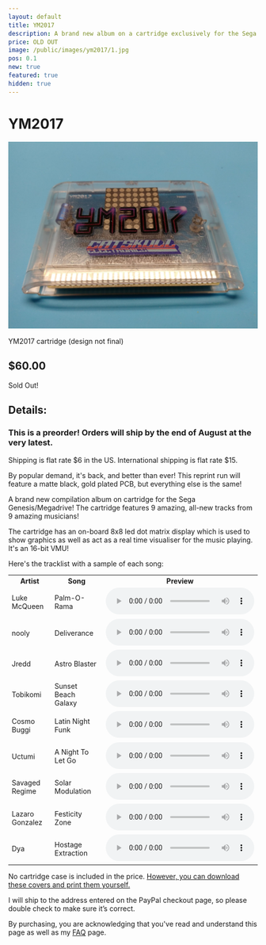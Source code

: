```yaml
---
layout: default
title: YM2017
description: A brand new album on a cartridge exclusively for the Sega Genesis
price: OLD OUT
image: /public/images/ym2017/1.jpg
pos: 0.1
new: true
featured: true
hidden: true
---
```

# YM2017

<div class="gallery">
	<img src="/public/images/ym2017/1.jpg" alt="YM2017 cartridge (design not final)">
  <p id="gallery_subtitle">YM2017 cartridge (design not final)</p>
</div>

## $60.00

<div class="addToCart noselect">	
  Sold Out!	
</div>

## Details:

### This is a preorder! Orders will ship by the end of August at the very latest.

Shipping is flat rate $6 in the US. International shipping is flat rate $15.

By popular demand, it's back, and better than ever! This reprint run will feature a matte black, gold plated PCB, but everything else is the same!

A brand new compilation album on cartridge for the Sega Genesis/Megadrive! The cartridge features 9 amazing, all-new tracks from 9 amazing musicians!

The cartridge has an on-board 8x8 led dot matrix display which is used to show graphics as well as act as a real time visualiser for the music playing. It's an 16-bit VMU!

Here's the tracklist with a sample of each song:
<table style="width:100%; max-width:100%;">
	<tr>
		<th>Artist</th>
		<th>Song</th>
		<th>Preview</th>
	</tr>
  <tr>
    <td>Luke McQueen</td>
		<td>Palm-O-Rama</td>
    <td><audio controls="controls">
		  <source src="/public/ym2017/palm-o-rama.ogg" type="audio/ogg">
		Your browser does not support the audio element.
		</audio></td>
  </tr>
	<tr>
		<td>nooly</td>
		<td>Deliverance</td>
		<td>
			<audio controls="controls">
				<source src="/public/ym2017/deliverance.ogg" type="audio/ogg">
			Your browser does not support the audio element.
			</audio>
		</td>
	</tr>
	<tr>
		<td>Jredd</td>
		<td>Astro Blaster</td>
		<td>
			<audio controls="controls">
			  <source src="/public/ym2017/astroblaster.ogg" type="audio/ogg">
			Your browser does not support the audio element.
			</audio>
		</td>
	</tr>
	<tr>
		<td>Tobikomi</td>
		<td>Sunset Beach Galaxy</td>
		<td>
			<audio controls="controls">
				<source src="/public/ym2017/sunsetbeachgalaxy.ogg" type="audio/ogg">
			Your browser does not support the audio element.
			</audio>
		</td>
	</tr>
	<tr>
		<td>Cosmo Buggi</td>
		<td>Latin Night Funk</td>
		<td>
			<audio controls="controls">
			  <source src="/public/ym2017/latinnightfunk.ogg" type="audio/ogg">
			Your browser does not support the audio element.
			</audio>
		</td>
	</tr>
	<tr>
		<td>Uctumi</td>
		<td>A Night To Let Go</td>
		<td>
			<audio controls="controls">
				<source src="/public/ym2017/letgo.ogg" type="audio/ogg">
			Your browser does not support the audio element.
			</audio>
		</td>
	</tr>
	<tr>
		<td>Savaged Regime</td>
		<td>Solar Modulation</td>
		<td>
			<audio controls="controls">
				<source src="/public/ym2017/solarmodulation.ogg" type="audio/ogg">
			Your browser does not support the audio element.
			</audio>
		</td>
	</tr>
	<tr>
		<td>Lazaro Gonzalez</td>
		<td>Festicity Zone</td>
		<td>
			<audio controls="controls">
				<source src="/public/ym2017/festicityzone.ogg" type="audio/ogg">
			Your browser does not support the audio element.
			</audio>
		</td>
	</tr>
	<tr>
		<td>Dya</td>
		<td>Hostage Extraction</td>
		<td>
			<audio controls="controls">
				<source src="/public/ym2017/hostageextraction.ogg" type="audio/ogg">
			Your browser does not support the audio element.
			</audio>
		</td>
	</tr>
</table>

No cartridge case is included in the price. [However, you can download these covers and print them yourself.](/public/ym2017/ym2017covers.zip)

I will ship to the address entered on the PayPal checkout page, so please double check to make sure it’s correct.

By purchasing, you are acknowledging that you've read and understand this page as well as my [FAQ](/faq) page.

<script src="{{ site.baseurl }}public/js/ym2149gallery.js"></script>
